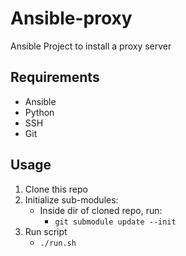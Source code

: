 # Ansible-proxy
Ansible Project to install a proxy server

## Requirements
 * Ansible
 * Python
 * SSH
 * Git

## Usage

1. Clone this repo
2. Initialize sub-modules:
    * Inside dir of cloned repo, run:  
        *   `git submodule update --init`
3. Run script  
    * `./run.sh`